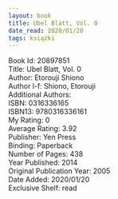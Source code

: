 ```yaml
---
layout: book
title: Ubel Blatt, Vol. 0
date_read: 2020/01/20
tags: książki
---
```


Book Id: 20897851<br />
Title: Ubel Blatt, Vol. 0<br />
Author: Etorouji Shiono<br />
Author l-f: Shiono, Etorouji<br />
Additional Authors: <br />
ISBN: 0316336165<br />
ISBN13: 9780316336161<br />
My Rating: 0<br />
Average Rating: 3.92<br />
Publisher: Yen Press<br />
Binding: Paperback<br />
Number of Pages: 438<br />
Year Published: 2014<br />
Original Publication Year: 2005<br />
Date Added: 2020/01/20<br />
Exclusive Shelf: read<br />


